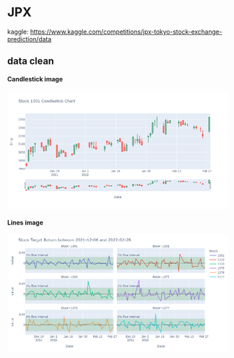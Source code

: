 # JPX
kaggle: https://www.kaggle.com/competitions/jpx-tokyo-stock-exchange-prediction/data
## data clean
#### Candlestick image
![Candlestick img](asset/candle_1.png)

#### Lines image
![](asset/line_1.png)
